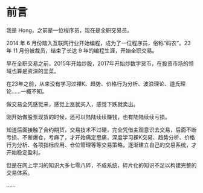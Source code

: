 # 前言

我是 Hong，之前是一位程序员，现在是全职交易员。

2014 年 6 月份踏入互联网行业开始编程，成为了一位程序员，俗称“码农”。23 年 11 月份被裁员，结束了长达 9 年的编程生涯，开始全职交易。

早在全职交易之前，2015年开始炒股，2017年开始炒数字货币，在投资市场的领域也算是资深的韭菜。

在23年之前，从来没有学习过裸K、趋势、价格行为分析、波浪理论、道氏理论……一概不知。

做交易全凭感觉来，感觉上涨就买入，感觉下跌就卖出。

刚开始做股票现货的时候，还可以陆陆续续赚钱，也有陆陆续续亏损。

知道后面接触了合约期货，交易技术不过硬，完全凭借主观意识去交易，后面不断亏损、不断爆仓，亏麻了，才开始痛定思痛，深度学习裸K交易、趋势分析、价格行为分析、各项指标应用、仓位管理等等交易策略，逐渐建立自己的交易系统，才开始稳定盈利。

但是在网上学习的知识大多七零八碎，不成系统，碎片化的知识不足以构建完整的交易体系。

……
